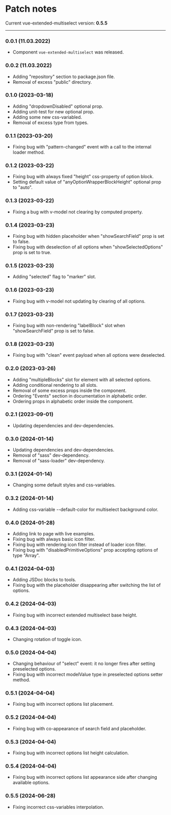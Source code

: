 # Patch notes

Current vue-extended-multiselect version: **0.5.5**

***

### 0.0.1 (11.03.2022)

* Component `vue-extended-multiselect` was released.

### 0.0.2 (11.03.2022)

* Adding "repository" section to package.json file.
* Removal of excess "public" directory.

### 0.1.0 (2023-03-18)

* Adding "dropdownDisabled" optional prop.
* Adding unit-test for new optional prop.
* Adding some new css-variabled.
* Removal of excess type from types.

### 0.1.1 (2023-03-20)

* Fixing bug with "pattern-changed" event with a call to the internal loader method.

### 0.1.2 (2023-03-22)

* Fixing bug with always fixed "height" css-property of option block.
* Setting default value of "anyOptionWrapperBlockHeight" optional prop to "auto".

### 0.1.3 (2023-03-22)

* Fixing a bug with v-model not clearing by computed property.

### 0.1.4 (2023-03-23)

* Fixing bug with hidden placeholder when "showSearchField" prop is set to false.
* Fixing bug with deselection of all options when "showSelectedOptions" prop is set to true.

### 0.1.5 (2023-03-23)

* Adding "selected" flag to "marker" slot.

### 0.1.6 (2023-03-23)

* Fixing bug with v-model not updating by clearing of all options.

### 0.1.7 (2023-03-23)

* Fixing bug with non-rendering "labelBlock" slot when "showSearchField" prop is set to false.

### 0.1.8 (2023-03-23)

* Fixing bug with "clean" event payload when all options were deselected.

### 0.2.0 (2023-03-26)

* Adding "multipleBlocks" slot for element with all selected options.
* Adding conditional rendering to all slots.
* Removal of some excess props inside the component.
* Ordering "Events" section in documentation in alphabetic order.
* Ordering props in alphabetic order inside the component.

### 0.2.1 (2023-09-01)

* Updating dependencies and dev-dependencies.

### 0.3.0 (2024-01-14)

* Updating dependencies and dev-dependencies.
* Removal of "sass" dev-dependency.
* Removal of "sass-loader" dev-dependency.

### 0.3.1 (2024-01-14)

* Changing some default styles and css-variables.

### 0.3.2 (2024-01-14)

* Adding css-variable --default-color for multiselect background color.

### 0.4.0 (2024-01-28)

* Adding link to page with live examples.
* Fixing bug with always basic icon filter.
* Fixing bug with rendering icon filter instead of loader icon filter.
* Fixing bug with "disabledPrimitiveOptions" prop accepting options of type "Array".

### 0.4.1 (2024-04-03)

* Adding JSDoc blocks to tools.
* Fixing bug with the placeholder disappearing after switching the list of options.

### 0.4.2 (2024-04-03)

* Fixing bug with incorrect extended multiselect base height.

### 0.4.3 (2024-04-03)

* Changing rotation of toggle icon.

### 0.5.0 (2024-04-04)

* Changing behaviour of "select" event: it no longer fires after setting preselected options.
* Fixing bug with incorrect modelValue type in preselected options setter method.

### 0.5.1 (2024-04-04)

* Fixing bug with incorrect options list placement.

### 0.5.2 (2024-04-04)

* Fixing bug with co-appearance of search field and placeholder.

### 0.5.3 (2024-04-04)

* Fixing bug with incorrect options list height calculation.

### 0.5.4 (2024-04-04)

* Fixing bug with incorrect options list appearance side after changing available options.

### 0.5.5 (2024-06-28)

* Fixing incorrect css-variables interpolation.